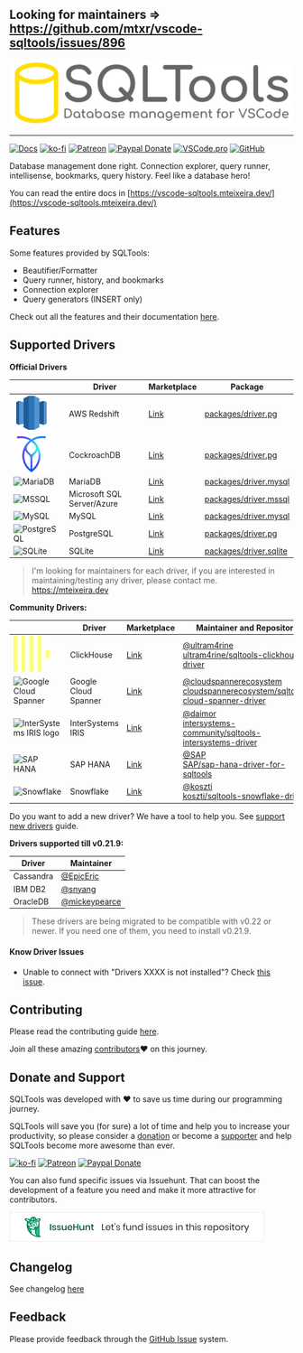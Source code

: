  Looking for maintainers => https://github.com/mtxr/vscode-sqltools/issues/896
------



<p style='text-align: center;'>
  <img src="https://raw.githubusercontent.com/mtxr/vscode-sqltools/dev/static/header-hero.svg?sanitize=true" />
</p>

<hr />

<p style='text-align: center;'>

[![Docs](https://img.shields.io/badge/docs-here-blueviolet?style=for-the-badge)](https://vscode-sqltools.mteixeira.dev)
[![ko-fi](https://user-images.githubusercontent.com/707561/112481485-d0d09800-8d55-11eb-8bfd-bb70c9984617.png)](https://ko-fi.com/Y8Y487W9)
[![Patreon](https://img.shields.io/badge/patreon-support-blue.svg?style=for-the-badge)](https://www.patreon.com/mteixeira)
[![Paypal Donate](https://img.shields.io/badge/paypal-donate-blue.svg?style=for-the-badge)](https://www.paypal.com/cgi-bin/webscr?cmd=_s-xclick&hosted_button_id=RSMB6DGK238V8)
[![VSCode.pro](https://img.shields.io/badge/Supported%20by-VSCode%20Power%20User%20Course%20%E2%86%92-gray.svg?colorA=655BE1&colorB=4F44D6&style=for-the-badge)](https://a.paddle.com/v2/click/16413/111711?link=1227)
[![GitHub](https://img.shields.io/github/license/mtxr/vscode-sqltools?style=for-the-badge)](https://github.com/mtxr/vscode-sqltools/blob/dev/LICENSE.md)

</p>

Database management done right. Connection explorer, query runner, intellisense, bookmarks, query history. Feel like a database hero!

You can read the entire docs in [https://vscode-sqltools.mteixeira.dev/](https://vscode-sqltools.mteixeira.dev/)

## Features

Some features provided by SQLTools:

- Beautifier/Formatter
- Query runner, history, and bookmarks
- Connection explorer
- Query generators (INSERT only)

Check out all the features and their documentation [here](http://vscode-sqltools.mteixeira.dev/#features).

## Supported Drivers

**Official Drivers**

|                                                                                                                           | Driver                     | Marketplace                                                                             | Package                                                                                           |
| ------------------------------------------------------------------------------------------------------------------------- | -------------------------- | --------------------------------------------------------------------------------------- | ------------------------------------------------------------------------------------------------- |
| ![AWS Redshift](https://raw.githubusercontent.com/mtxr/vscode-sqltools/dev/packages/driver.pg/icons/redshift/default.png) | AWS Redshift               | [Link](https://marketplace.visualstudio.com/items?itemName=mtxr.sqltools-driver-pg)     | [packages/driver.pg](https://github.com/mtxr/vscode-sqltools/tree/dev/packages/driver.pg)         |
| ![CockroachDB](https://raw.githubusercontent.com/mtxr/vscode-sqltools/dev/packages/driver.pg/icons/cockroach/default.png) | CockroachDB                | [Link](https://marketplace.visualstudio.com/items?itemName=mtxr.sqltools-driver-pg)     | [packages/driver.pg](https://github.com/mtxr/vscode-sqltools/tree/dev/packages/driver.pg)         |
| ![MariaDB](https://raw.githubusercontent.com/mtxr/vscode-sqltools/dev/packages/driver.mysql/icons/mariadb/default.png)    | MariaDB                    | [Link](https://marketplace.visualstudio.com/items?itemName=mtxr.sqltools-driver-mysql)  | [packages/driver.mysql](https://github.com/mtxr/vscode-sqltools/tree/dev/packages/driver.mysql)   |
| ![MSSQL](https://raw.githubusercontent.com/mtxr/vscode-sqltools/dev/packages/driver.mssql/icons/default.png)              | Microsoft SQL Server/Azure | [Link](https://marketplace.visualstudio.com/items?itemName=mtxr.sqltools-driver-mssql)  | [packages/driver.mssql](https://github.com/mtxr/vscode-sqltools/tree/dev/packages/driver.mssql)   |
| ![MySQL](https://raw.githubusercontent.com/mtxr/vscode-sqltools/dev/packages/driver.mysql/icons/default.png)              | MySQL                      | [Link](https://marketplace.visualstudio.com/items?itemName=mtxr.sqltools-driver-mysql)  | [packages/driver.mysql](https://github.com/mtxr/vscode-sqltools/tree/dev/packages/driver.mysql)   |
| ![PostgreSQL](https://raw.githubusercontent.com/mtxr/vscode-sqltools/dev/packages/driver.pg/icons/pg/default.png)         | PostgreSQL                 | [Link](https://marketplace.visualstudio.com/items?itemName=mtxr.sqltools-driver-pg)     | [packages/driver.pg](https://github.com/mtxr/vscode-sqltools/tree/dev/packages/driver.pg)         |
| ![SQLite](https://raw.githubusercontent.com/mtxr/vscode-sqltools/dev/packages/driver.sqlite/icons/default.png)            | SQLite                     | [Link](https://marketplace.visualstudio.com/items?itemName=mtxr.sqltools-driver-sqlite) | [packages/driver.sqlite](https://github.com/mtxr/vscode-sqltools/tree/dev/packages/driver.sqlite) |

> I'm looking for maintainers for each driver, if you are interested in maintaining/testing any driver, please contact me. https://mteixeira.dev

**Community Drivers:**

|                                                                                                                                           | Driver               | Marketplace                                                                                                            | Maintainer and Repository                                                                                                                                                                              |
| ----------------------------------------------------------------------------------------------------------------------------------------- | -------------------- | ---------------------------------------------------------------------------------------------------------------------- | ------------------------------------------------------------------------------------------------------------------------------------------------------------------------------------------------------ |
| ![ClickHouse logo](https://raw.githubusercontent.com/ultram4rine/sqltools-clickhouse-driver/master/icons/default.png)                     | ClickHouse           | [Link](https://marketplace.visualstudio.com/items?itemName=ultram4rine.sqltools-clickhouse-driver)                     | [@ultram4rine](https://github.com/ultram4rine) <br/> [ultram4rine/sqltools-clickhouse-driver](https://github.com/ultram4rine/sqltools-clickhouse-driver)                                               |
| ![Google Cloud Spanner](https://raw.githubusercontent.com/cloudspannerecosystem/sqltools-cloud-spanner-driver/main/icons/default.png)     | Google Cloud Spanner | [Link](https://marketplace.visualstudio.com/items?itemName=google-cloud-spanner-ecosystem.google-cloud-spanner-driver) | [@cloudspannerecosystem](https://github.com/cloudspannerecosystem) <br/> [cloudspannerecosystem/sqltools-cloud-spanner-driver](https://github.com/cloudspannerecosystem/sqltools-cloud-spanner-driver) |
| ![InterSystems IRIS logo](https://raw.githubusercontent.com/intersystems-community/sqltools-intersystems-driver/master/icons/default.png) | InterSystems IRIS    | [Link](https://marketplace.visualstudio.com/items?itemName=intersystems-community.sqltools-intersystems-driver)        | [@daimor](https://github.com/daimor) <br/> [intersystems-community/sqltools-intersystems-driver](https://github.com/intersystems-community/sqltools-intersystems-driver)                               |
| ![SAP HANA](https://raw.githubusercontent.com/SAP/sap-hana-driver-for-sqltools/master/icons/default.png)                                  | SAP HANA             | [Link](https://marketplace.visualstudio.com/items?itemName=SAPOSS.sap-hana-driver-for-sqltools)                        | [@SAP](https://github.com/SAP) <br/> [SAP/sap-hana-driver-for-sqltools](https://github.com/SAP/sap-hana-driver-for-sqltools)                                                                           |
| ![Snowflake](https://raw.githubusercontent.com/koszti/sqltools-snowflake-driver/master/icons/default.png)                                 | Snowflake            | [Link](https://marketplace.visualstudio.com/items?itemName=koszti.snowflake-driver-for-sqltools)                       | [@koszti](https://github.com/koszti) <br/> [koszti/sqltools-snowflake-driver](https://github.com/koszti/sqltools-snowflake-driver)                                                                     |

Do you want to add a new driver? We have a tool to help you. See [support new drivers](https://vscode-sqltools.mteixeira.dev/contributing/support-new-drivers) guide.

**Drivers supported till v0.21.9:**

| Driver    | Maintainer                                       |
| --------- | ------------------------------------------------ |
| Cassandra | [@EpicEric](https://github.com/EpicEric)         |
| IBM DB2   | [@snyang](https://github.com/snyang)             |
| OracleDB  | [@mickeypearce](https://github.com/mickeypearce) |

> These drivers are being migrated to be compatible with v0.22 or newer. If you need one of them, you need to install v0.21.9.

#### Know Driver Issues

- Unable to connect with "Drivers XXXX is not installed"? Check [this issue](https://github.com/mtxr/vscode-sqltools/issues/590).

## Contributing

Please read the contributing guide [here](https://vscode-sqltools.mteixeira.dev/contributing).

Join all these amazing [contributors](https://github.com/mtxr/vscode-sqltools/graphs/contributors)❤️ on this journey.

## Donate and Support

SQLTools was developed with ♥ to save us time during our programming journey.

SQLTools will save you (for sure) a lot of time and help you to increase your productivity, so please consider a [donation](https://www.paypal.com/cgi-bin/webscr?cmd=_s-xclick&hosted_button_id=RSMB6DGK238V8) or become a [supporter](https://www.patreon.com/mteixeira) and help SQLTools become more awesome than ever.

[![ko-fi](https://user-images.githubusercontent.com/707561/112481485-d0d09800-8d55-11eb-8bfd-bb70c9984617.png)](https://ko-fi.com/Y8Y487W9)
[![Patreon](https://img.shields.io/badge/patreon-support-blue.svg?style=for-the-badge&logo=patreon)](https://www.patreon.com/mteixeira)
[![Paypal Donate](https://img.shields.io/badge/paypal-donate-blue.svg?style=for-the-badge&logo=paypal)](https://www.paypal.com/cgi-bin/webscr?cmd=_s-xclick&hosted_button_id=RSMB6DGK238V8)

You can also fund specific issues via Issuehunt. That can boost the development of a feature you need and make it more attractive for contributors.

[![Issuehunt](https://raw.githubusercontent.com/mtxr/vscode-sqltools/dev/static/issuehunt-button.png)](https://issuehunt.io/r/mtxr/vscode-sqltools)

## Changelog

See changelog [here](https://vscode-sqltools.mteixeira.dev/changelog)

## Feedback

Please provide feedback through the [GitHub Issue](https://github.com/mtxr/vscode-sqltools/issues) system.
